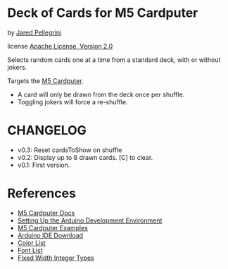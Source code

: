 # Deck of Cards for M5 Cardputer

by [Jared Pellegrini](https://github.com/jaredpellegrini)

license [Apache License, Version 2.0](https://www.apache.org/licenses/LICENSE-2.0)

Selects random cards one at a time from a standard deck, with or without jokers.

Targets the [M5 Cardputer](https://docs.m5stack.com/en/core/Cardputer).

* A card will only be drawn from the deck once per shuffle.
* Toggling jokers will force a re-shuffle.

# CHANGELOG

* v0.3: Reset cardsToShow on shuffle
* v0.2: Display up to 8 drawn cards. [C] to clear.
* v0.1: First version.

# References

* [M5 Cardputer Docs](https://docs.m5stack.com/en/core/Cardputer)
* [Setting Up the Arduino Development Environment](https://docs.m5stack.com/en/arduino/arduino_ide)
* [M5 Cardputer Examples](https://github.com/m5stack/M5Cardputer/tree/master/examples/Basic)
* [Arduino IDE Download](https://www.arduino.cc/en/software)
* [Color List](https://m5stack.lang-ship.com/howto/m5gfx/color/)
* [Font List](https://m5stack.lang-ship.com/howto/m5gfx/font/)
* [Fixed Width Integer Types](https://en.cppreference.com/w/c/types/integer)
